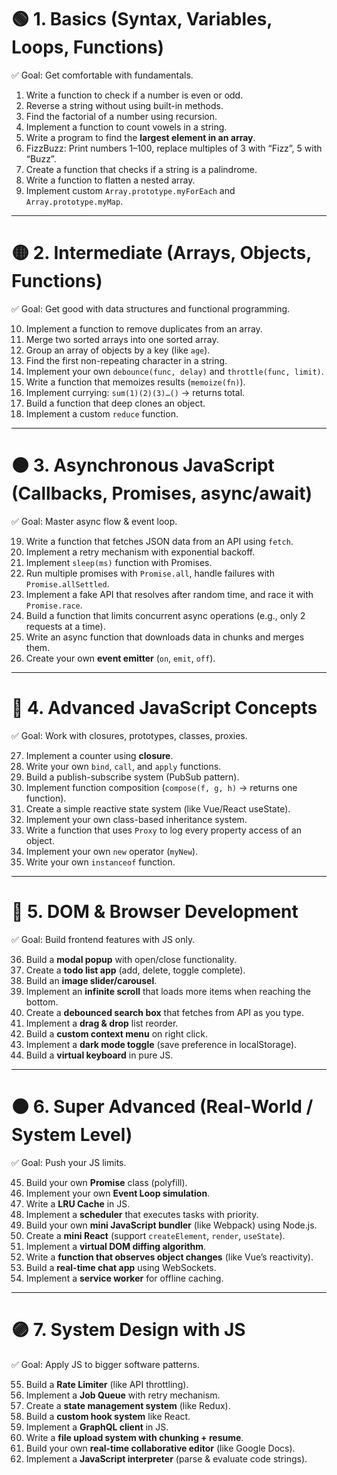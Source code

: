 # 🟢 1. Basics (Syntax, Variables, Loops, Functions)

✅ Goal: Get comfortable with fundamentals.

1. Write a function to check if a number is even or odd.  
2. Reverse a string without using built-in methods.  
3. Find the factorial of a number using recursion.  
4. Implement a function to count vowels in a string.  
5. Write a program to find the **largest element in an array**.  
6. FizzBuzz: Print numbers 1–100, replace multiples of 3 with “Fizz”, 5 with “Buzz”.  
7. Create a function that checks if a string is a palindrome.  
8. Write a function to flatten a nested array.  
9. Implement custom `Array.prototype.myForEach` and `Array.prototype.myMap`.  

---

# 🟡 2. Intermediate (Arrays, Objects, Functions)

✅ Goal: Get good with data structures and functional programming.

10. Implement a function to remove duplicates from an array.  
11. Merge two sorted arrays into one sorted array.  
12. Group an array of objects by a key (like `age`).  
13. Find the first non-repeating character in a string.  
14. Implement your own `debounce(func, delay)` and `throttle(func, limit)`.  
15. Write a function that memoizes results (`memoize(fn)`).  
16. Implement currying: `sum(1)(2)(3)…()` → returns total.  
17. Build a function that deep clones an object.  
18. Implement a custom `reduce` function.  

---

# 🟠 3. Asynchronous JavaScript (Callbacks, Promises, async/await)

✅ Goal: Master async flow & event loop.

19. Write a function that fetches JSON data from an API using `fetch`.  
20. Implement a retry mechanism with exponential backoff.  
21. Implement `sleep(ms)` function with Promises.  
22. Run multiple promises with `Promise.all`, handle failures with `Promise.allSettled`.  
23. Implement a fake API that resolves after random time, and race it with `Promise.race`.  
24. Build a function that limits concurrent async operations (e.g., only 2 requests at a time).  
25. Write an async function that downloads data in chunks and merges them.  
26. Create your own **event emitter** (`on`, `emit`, `off`).  

---

# 🔵 4. Advanced JavaScript Concepts

✅ Goal: Work with closures, prototypes, classes, proxies.

27. Implement a counter using **closure**.  
28. Write your own `bind`, `call`, and `apply` functions.  
29. Build a publish-subscribe system (PubSub pattern).  
30. Implement function composition (`compose(f, g, h)` → returns one function).  
31. Create a simple reactive state system (like Vue/React useState).  
32. Implement your own class-based inheritance system.  
33. Write a function that uses `Proxy` to log every property access of an object.  
34. Implement your own `new` operator (`myNew`).  
35. Write your own `instanceof` function.  

---

# 🔴 5. DOM & Browser Development

✅ Goal: Build frontend features with JS only.

36. Build a **modal popup** with open/close functionality.  
37. Create a **todo list app** (add, delete, toggle complete).  
38. Build an **image slider/carousel**.  
39. Implement an **infinite scroll** that loads more items when reaching the bottom.  
40. Create a **debounced search box** that fetches from API as you type.  
41. Implement a **drag & drop** list reorder.  
42. Build a **custom context menu** on right click.  
43. Implement a **dark mode toggle** (save preference in localStorage).  
44. Build a **virtual keyboard** in pure JS.  

---

# ⚫ 6. Super Advanced (Real-World / System Level)

✅ Goal: Push your JS limits.

45. Build your own **Promise** class (polyfill).  
46. Implement your own **Event Loop simulation**.  
47. Write a **LRU Cache** in JS.  
48. Implement a **scheduler** that executes tasks with priority.  
49. Build your own **mini JavaScript bundler** (like Webpack) using Node.js.  
50. Create a **mini React** (support `createElement`, `render`, `useState`).  
51. Implement a **virtual DOM diffing algorithm**.  
52. Write a **function that observes object changes** (like Vue’s reactivity).  
53. Build a **real-time chat app** using WebSockets.  
54. Implement a **service worker** for offline caching.  

---

# 🟣 7. System Design with JS

✅ Goal: Apply JS to bigger software patterns.

55. Build a **Rate Limiter** (like API throttling).  
56. Implement a **Job Queue** with retry mechanism.  
57. Create a **state management system** (like Redux).  
58. Build a **custom hook system** like React.  
59. Implement a **GraphQL client** in JS.  
60. Write a **file upload system with chunking + resume**.  
61. Build your own **real-time collaborative editor** (like Google Docs).  
62. Implement a **JavaScript interpreter** (parse & evaluate code strings).  
